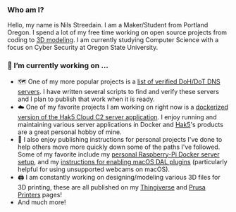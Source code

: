 <!--
# Hi there. I am Nils 👋 . Welcome to my Profile!!!

**nilsstreedain/nilsstreedain** is a ✨ _special_ ✨ repository because its `README.md` (this file) appears on your GitHub profile.

Here are some ideas to get you started:

- 🔭 I’m currently working on ...
- 🌱 I’m currently learning ...
- 👯 I’m looking to collaborate on ...
- 🤔 I’m looking for help with ...
- 💬 Ask me about ...
- 📫 How to reach me: ...
- 😄 Pronouns: ...
- ⚡ Fun fact: ...
-->


### Who am I?
Hello, my name is Nils Streedain. I am a Maker/Student from Portland Oregon. I spend a lot of my free time working on open source projects from coding to [3D modeling](https://www.thingiverse.com/nilsstreedain). I am currently studying Computer Science with a focus on Cyber Security at Oregon State University.

### 🔭 I’m currently working on ...
- 🗺 One of my more popular projects is a [list of verified DoH/DoT DNS servers](https://github.com/nilsstreedain/Long-List-of-DNS-Servers). I have written several scripts to find and verify these servers and I plan to publish that work when it is ready.
- ☁️ One of my favorite projects I am working on right now is a [dockerized version of the Hak5 Cloud C2 server application](https://github.com/nilsstreedain/Cloud-C2-Docker). I enjoy running and maintaining various server applications in Docker and [Hak5](https://hak5.org)'s products are a great personal hobby of mine.
- 🥧 I also enjoy publishing instructions for personal projects I've done to help others move more quickly down some of the paths I've followed. Some of my favorite include my [personal Raspberry-Pi Docker server setup](https://github.com/nilsstreedain/RPi-Docker-Server-Setup), and my [instructions for enabling macOS DAL plugins](https://github.com/nilsstreedain/macOS-DAL-Webcam-Workaround) (particularly helpful for using unsupported webcams on macOS).
- 🖨 I am constantly working on designing/modeling various 3D files for 3D printing, these are all published on my [Thingiverse](https://www.thingiverse.com/nilsstreedain) and [Prusa Printers](https://www.prusaprinters.org/social/1142-nilsstreedain/about) pages!
- And much more!
